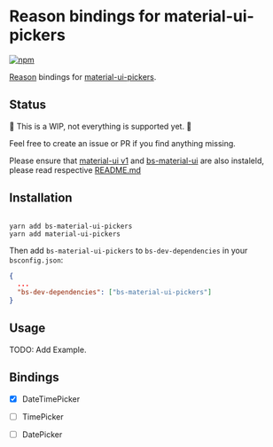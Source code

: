 # Reason bindings for material-ui-pickers

[![npm](https://img.shields.io/npm/v/bs-material-ui-pickers.svg)](https://www.npmjs.com/package/bs-material-ui-pickers)  

[Reason](https://reasonml.github.io/) bindings for [material-ui-pickers](https://github.com/dmtrKovalenko/material-ui-pickers).

## Status

🚧 This is a WIP, not everything is supported yet. 🚧

Feel free to create an issue or PR if you find anything missing.

Please ensure that [material-ui v1](https://github.com/mui-org/material-ui/) and [bs-material-ui](https://github.com/InsidersByte/bs-material-ui/) are also instaleld, please read respective [README.md](https://github.com/InsidersByte/bs-material-ui/blob/master/README.md)

## Installation

```

yarn add bs-material-ui-pickers
yarn add material-ui-pickers
```

Then add `bs-material-ui-pickers` to `bs-dev-dependencies` in your `bsconfig.json`:

```json
{
  ...
  "bs-dev-dependencies": ["bs-material-ui-pickers"]
}
```

## Usage

TODO: Add Example.

## Bindings

- [x] DateTimePicker 
- [ ] TimePicker 
- [ ] DatePicker


